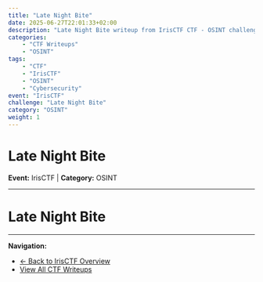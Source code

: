 ```yaml
---
title: "Late Night Bite"
date: 2025-06-27T22:01:33+02:00
description: "Late Night Bite writeup from IrisCTF CTF - OSINT challenge"
categories:
    - "CTF Writeups"
    - "OSINT"
tags:
    - "CTF"
    - "IrisCTF"
    - "OSINT"
    - "Cybersecurity"
event: "IrisCTF"
challenge: "Late Night Bite"
category: "OSINT"
weight: 1
---
```


# Late Night Bite

**Event:** IrisCTF | **Category:** OSINT

---




# Late Night Bite

---

**Navigation:**
- [← Back to IrisCTF Overview](/ctf/irisctf/)
- [View All CTF Writeups](/ctf/)

